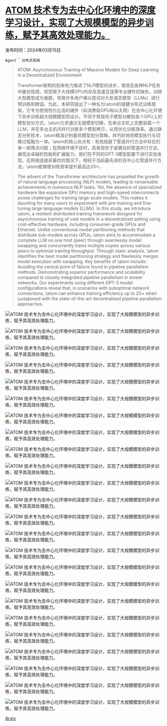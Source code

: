 # [ATOM 技术专为去中心化环境中的深度学习设计，实现了大规模模型的异步训练，赋予其高效处理能力。](https://arxiv.org/abs/2403.10504)

发布时间：2024年03月15日

`Agent` `` `分布式系统`

> ATOM: Asynchronous Training of Massive Models for Deep Learning in a Decentralized Environment

> Transformer架构的到来有力推进了NLP模型的进步，使其在各种NLP任务中屡创佳绩。但受限于大规模GPU内存及高速互连等专业硬件的缺失，训练大型模型成为难题，导致许多用户难以尝试对大型语言模型（LLMs）进行预训练和微调。为此，本研究提出了一种名为\atom的强健分布式训练框架，它专为使用性价比高的硬件（如消费级GPU和以太网）在去中心化环境下异步训练超大规模模型而设计。不同于常规将子模型分散到各个GPU上的模型划分方式，\atom力求通过无缝模型切换，在单台主机上完整装载一个LLM，并在多台主机间并行训练多个模型拷贝，从而优化训练效率。通过静态分析技术，\atom精准识别最优模型划分策略，并巧妙地将模型执行与切换过程融为一体。\atom的核心优点有：有效规避了管道并行方法中存在的单一故障点问题；在网络环境不佳时，其表现优于紧耦合的管道并行方法，展现出卓越的性能和扩展能力。我们在不同的GPT-3模型配置下进行实验发现，在网络连接非最优的情况下，相较于当前最先进的去中心化管道并行方法，\atom能够使训练效率提升最高达$20 \times$。

> The advent of the Transformer architecture has propelled the growth of natural language processing (NLP) models, leading to remarkable achievements in numerous NLP tasks. Yet, the absence of specialized hardware like expansive GPU memory and high-speed interconnects poses challenges for training large-scale models. This makes it daunting for many users to experiment with pre-training and fine-tuning large language models (LLMs). In this study, we introduce \atom, a resilient distributed training framework designed for asynchronous training of vast models in a decentralized setting using cost-effective hardware, including consumer-grade GPUs and Ethernet. Unlike conventional model partitioning methods that distribute sub-models across GPUs, \atom aims to accommodate a complete LLM on one host (peer) through seamlessly model swapping and concurrently trains multiple copies across various peers to optimize training throughput. Through static analysis, \atom identifies the best model partitioning strategy and flawlessly merges model execution with swapping. Key benefits of \atom include: Avoiding the central point of failure found in pipeline parallelism methods. Demonstrating superior performance and scalability compared to closely-integrated pipeline parallelism in slower networks. Our experiments using different GPT-3 model configurations reveal that, in scenarios with suboptimal network connections, \atom can enhance training efficiency up to $20 \times$ when juxtaposed with the state-of-the-art decentralized pipeline parallelism approaches.

![ATOM 技术专为去中心化环境中的深度学习设计，实现了大规模模型的异步训练，赋予其高效处理能力。](../../../paper_images/2403.10504/x1.png)

![ATOM 技术专为去中心化环境中的深度学习设计，实现了大规模模型的异步训练，赋予其高效处理能力。](../../../paper_images/2403.10504/x2.png)

![ATOM 技术专为去中心化环境中的深度学习设计，实现了大规模模型的异步训练，赋予其高效处理能力。](../../../paper_images/2403.10504/x3.png)

![ATOM 技术专为去中心化环境中的深度学习设计，实现了大规模模型的异步训练，赋予其高效处理能力。](../../../paper_images/2403.10504/x4.png)

![ATOM 技术专为去中心化环境中的深度学习设计，实现了大规模模型的异步训练，赋予其高效处理能力。](../../../paper_images/2403.10504/x5.png)

![ATOM 技术专为去中心化环境中的深度学习设计，实现了大规模模型的异步训练，赋予其高效处理能力。](../../../paper_images/2403.10504/x6.png)

![ATOM 技术专为去中心化环境中的深度学习设计，实现了大规模模型的异步训练，赋予其高效处理能力。](../../../paper_images/2403.10504/x7.png)

![ATOM 技术专为去中心化环境中的深度学习设计，实现了大规模模型的异步训练，赋予其高效处理能力。](../../../paper_images/2403.10504/x8.png)

![ATOM 技术专为去中心化环境中的深度学习设计，实现了大规模模型的异步训练，赋予其高效处理能力。](../../../paper_images/2403.10504/x9.png)

![ATOM 技术专为去中心化环境中的深度学习设计，实现了大规模模型的异步训练，赋予其高效处理能力。](../../../paper_images/2403.10504/x10.png)

![ATOM 技术专为去中心化环境中的深度学习设计，实现了大规模模型的异步训练，赋予其高效处理能力。](../../../paper_images/2403.10504/x11.png)

![ATOM 技术专为去中心化环境中的深度学习设计，实现了大规模模型的异步训练，赋予其高效处理能力。](../../../paper_images/2403.10504/x12.png)

![ATOM 技术专为去中心化环境中的深度学习设计，实现了大规模模型的异步训练，赋予其高效处理能力。](../../../paper_images/2403.10504/x13.png)

![ATOM 技术专为去中心化环境中的深度学习设计，实现了大规模模型的异步训练，赋予其高效处理能力。](../../../paper_images/2403.10504/x14.png)

![ATOM 技术专为去中心化环境中的深度学习设计，实现了大规模模型的异步训练，赋予其高效处理能力。](../../../paper_images/2403.10504/x15.png)

![ATOM 技术专为去中心化环境中的深度学习设计，实现了大规模模型的异步训练，赋予其高效处理能力。](../../../paper_images/2403.10504/x16.png)

![ATOM 技术专为去中心化环境中的深度学习设计，实现了大规模模型的异步训练，赋予其高效处理能力。](../../../paper_images/2403.10504/x17.png)

![ATOM 技术专为去中心化环境中的深度学习设计，实现了大规模模型的异步训练，赋予其高效处理能力。](../../../paper_images/2403.10504/x18.png)

![ATOM 技术专为去中心化环境中的深度学习设计，实现了大规模模型的异步训练，赋予其高效处理能力。](../../../paper_images/2403.10504/x19.png)

![ATOM 技术专为去中心化环境中的深度学习设计，实现了大规模模型的异步训练，赋予其高效处理能力。](../../../paper_images/2403.10504/x20.png)

![ATOM 技术专为去中心化环境中的深度学习设计，实现了大规模模型的异步训练，赋予其高效处理能力。](../../../paper_images/2403.10504/x21.png)

![ATOM 技术专为去中心化环境中的深度学习设计，实现了大规模模型的异步训练，赋予其高效处理能力。](../../../paper_images/2403.10504/)

![ATOM 技术专为去中心化环境中的深度学习设计，实现了大规模模型的异步训练，赋予其高效处理能力。](../../../paper_images/2403.10504/x23.png)

![ATOM 技术专为去中心化环境中的深度学习设计，实现了大规模模型的异步训练，赋予其高效处理能力。](../../../paper_images/2403.10504/x24.png)

[Arxiv](https://arxiv.org/abs/2403.10504)